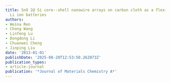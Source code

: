 ```yaml
---
title: SnO 2@ Si core--shell nanowire arrays on carbon cloth as a flexible anode for
  Li ion batteries
authors:
- Weina Ren
- Chong Wang
- Linfeng Lu
- Dongdong Li
- Chuanwei Cheng
- Jinping Liu
date: '2013-01-01'
publishDate: '2025-08-28T12:53:50.262073Z'
publication_types:
- article-journal
publication: '*Journal of Materials Chemistry A*'
---
```

